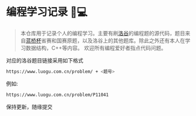 # 编程学习记录 🧑💻

> 本仓库用于记录个人的编程学习。主要有刷[洛谷](https://www.luogu.com.cn/)的编程题的源代码，题目来自[蓝桥杯](https://dasai.lanqiao.cn/)省赛和国赛原题，以及洛谷上的其他题库。除此之外还有本人在学习数据结构，C++等内容。
欢迎所有编程爱好者指点代码问题。

对应的洛谷题目链接采用如下格式
```bash
https://www.luogu.com.cn/problem/ + <题号>
```
例如:
```bash
https://www.luogu.com.cn/problem/P11041
```
保持更新，随缘提交 